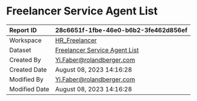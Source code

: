 



# Freelancer Service Agent List

|Report ID|28c6651f-1fbe-46e0-b6b2-3fe462d856ef|
| :--- | :--- |
|Workspace|[HR_Freelancer](../Workspaces/HR_Freelancer.md)|
|Dataset|[Freelancer Service Agent List](../Datasets/Freelancer-Service-Agent-List.md)|
|Created By|Yi.Faber@rolandberger.com|
|Created Date|August 08, 2023 14:16:28|
|Modified By|Yi.Faber@rolandberger.com|
|Modified Date|August 08, 2023 14:16:28|

